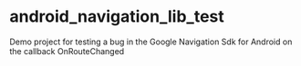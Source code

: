 # android_navigation_lib_test
Demo project for testing a bug in the Google Navigation Sdk for Android on the callback OnRouteChanged
